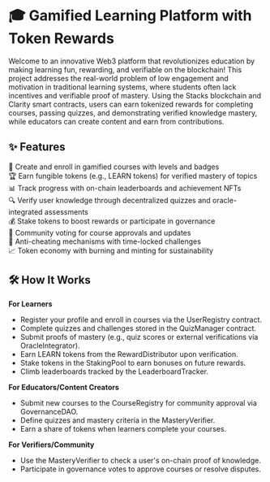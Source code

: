 # 🎓 Gamified Learning Platform with Token Rewards

Welcome to an innovative Web3 platform that revolutionizes education by making learning fun, rewarding, and verifiable on the blockchain! This project addresses the real-world problem of low engagement and motivation in traditional learning systems, where students often lack incentives and verifiable proof of mastery. Using the Stacks blockchain and Clarity smart contracts, users can earn tokenized rewards for completing courses, passing quizzes, and demonstrating verified knowledge mastery, while educators can create content and earn from contributions.

## ✨ Features

🎯 Create and enroll in gamified courses with levels and badges  
🏆 Earn fungible tokens (e.g., LEARN tokens) for verified mastery of topics  
📊 Track progress with on-chain leaderboards and achievement NFTs  
🔍 Verify user knowledge through decentralized quizzes and oracle-integrated assessments  
💰 Stake tokens to boost rewards or participate in governance  
👥 Community voting for course approvals and updates  
🚫 Anti-cheating mechanisms with time-locked challenges  
📈 Token economy with burning and minting for sustainability  

## 🛠 How It Works

**For Learners**  
- Register your profile and enroll in courses via the UserRegistry contract.  
- Complete quizzes and challenges stored in the QuizManager contract.  
- Submit proofs of mastery (e.g., quiz scores or external verifications via OracleIntegrator).  
- Earn LEARN tokens from the RewardDistributor upon verification.  
- Stake tokens in the StakingPool to earn bonuses on future rewards.  
- Climb leaderboards tracked by the LeaderboardTracker.  

**For Educators/Content Creators**  
- Submit new courses to the CourseRegistry for community approval via GovernanceDAO.  
- Define quizzes and mastery criteria in the MasteryVerifier.  
- Earn a share of tokens when learners complete your courses.  

**For Verifiers/Community**  
- Use the MasteryVerifier to check a user's on-chain proof of knowledge.  
- Participate in governance votes to approve courses or resolve disputes.  
